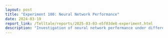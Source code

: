 ```yaml
---
layout: post
title: "Experiment 100: Neural Network Performance"
date: 2024-03-19
report_link: /Telltale/reports/2025-03-03-e5f03de8-experiment.html
description: "Investigation of neural network performance under different hyperparameters"
---
```

